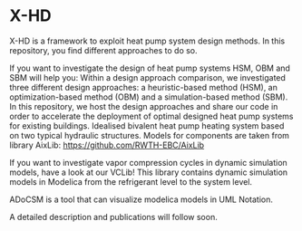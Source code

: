 # X-HD

X-HD is a framework to exploit heat pump system design methods. In this repository, you find different approaches to do so.

If you want to investigate the design of heat pump systems HSM, OBM and SBM will help you:
Within a design approach comparison, we investigated three different design approaches: a heuristic-based method (HSM), an optimization-based method (OBM) and a simulation-based method (SBM). In this repository, we host the design approaches and share our code in order to accelerate the deployment of optimal designed heat pump systems for existing buildings. Idealised bivalent heat pump heating system based on two typical hydraulic structures. Models for components are taken from library AixLib: https://github.com/RWTH-EBC/AixLib

If you want to investigate vapor compression cycles in dynamic simulation models, have a look at our VCLib!
This library contains dynamic simulation models in Modelica from the refrigerant level to the system level.

ADoCSM is a tool that can visualize modelica models in UML Notation.

A detailed description and publications will follow soon.




